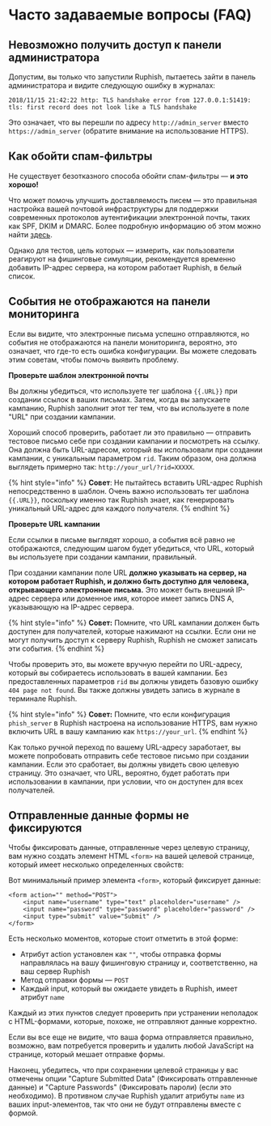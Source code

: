 # Часто задаваемые вопросы (FAQ)

## Невозможно получить доступ к панели администратора

Допустим, вы только что запустили Ruphish, пытаетесь зайти в панель администратора и видите следующую ошибку в журналах:

```text
2018/11/15 21:42:22 http: TLS handshake error from 127.0.0.1:51419: tls: first record does not look like a TLS handshake
```

Это означает, что вы перешли по адресу `http://admin_server` вместо `https://admin_server` (обратите внимание на использование HTTPS).

## Как обойти спам-фильтры

Не существует безотказного способа обойти спам-фильтры — **и это хорошо!**

Что может помочь улучшить доставляемость писем — это правильная настройка вашей почтовой инфраструктуры для поддержки современных протоколов аутентификации электронной почты, таких как SPF, DKIM и DMARC. Более подробную информацию об этом можно найти [здесь](https://www.trustedsec.com/blog/take-employees-phishing/).

Однако для тестов, цель которых — измерить, как пользователи реагируют на фишинговые симуляции, рекомендуется временно добавить IP-адрес сервера, на котором работает Ruphish, в белый список.

## События не отображаются на панели мониторинга

Если вы видите, что электронные письма успешно отправляются, но события не отображаются на панели мониторинга, вероятно, это означает, что где-то есть ошибка конфигурации. Вы можете следовать этим советам, чтобы помочь выявить проблему.

**Проверьте шаблон электронной почты**

Вы должны убедиться, что используете тег шаблона `{{.URL}}` при создании ссылок в ваших письмах. Затем, когда вы запускаете кампанию, Ruphish заполнит этот тег тем, что вы используете в поле "URL" при создании кампании.

Хороший способ проверить, работает ли это правильно — отправить тестовое письмо себе при создании кампании и посмотреть на ссылку. Она должна быть URL-адресом, который вы использовали при создании кампании, с уникальным параметром `rid`. Таким образом, она должна выглядеть примерно так: `http://your_url/?rid=XXXXX`.

{% hint style="info" %}
**Совет**: Не пытайтесь вставить URL-адрес Ruphish непосредственно в шаблон. Очень важно использовать тег шаблона `{{.URL}}`, поскольку именно так Ruphish знает, как генерировать уникальный URL-адрес для каждого получателя.
{% endhint %}

**Проверьте URL кампании**

Если ссылки в письме выглядят хорошо, а события всё равно не отображаются, следующим шагом будет убедиться, что URL, который вы используете при создании кампании, правильный.

При создании кампании поле URL **должно указывать на сервер, на котором работает Ruphish, и должно быть доступно для человека, открывающего электронные письма.** Это может быть внешний IP-адрес сервера или доменное имя, которое имеет запись DNS A, указывающую на IP-адрес сервера.

{% hint style="info" %}
**Совет:** Помните, что URL кампании должен быть доступен для получателей, которые нажимают на ссылки. Если они не могут получить доступ к серверу Ruphish, Ruphish не сможет записать эти события.
{% endhint %}

Чтобы проверить это, вы можете вручную перейти по URL-адресу, который вы собираетесь использовать в вашей кампании. Без предоставленных параметров `rid` вы должны увидеть базовую ошибку `404 page not found`. Вы также должны увидеть запись в журнале в терминале Ruphish.

{% hint style="info" %}
**Совет:** Помните, что если конфигурация `phish_server` в Ruphish настроена на использование HTTPS, вам нужно включить URL в вашу кампанию как `https://your_url`.
{% endhint %}

Как только ручной переход по вашему URL-адресу заработает, вы можете попробовать отправить себе тестовое письмо при создании кампании. Если это сработает, вы должны увидеть свою целевую страницу. Это означает, что URL, вероятно, будет работать при использовании в кампании, при условии, что он доступен для всех получателей.

## Отправленные данные формы не фиксируются

Чтобы фиксировать данные, отправленные через целевую страницу, вам нужно создать элемент HTML `<form>` на вашей целевой странице, который имеет несколько определенных свойств:

Вот минимальный пример элемента `<form>`, который фиксирует данные:

```markup
<form action="" method="POST">
    <input name="username" type="text" placeholder="username" />
    <input name="password" type="password" placeholder="password" />
    <input type="submit" value="Submit" />
</form>
```

Есть несколько моментов, которые стоит отметить в этой форме:

* Атрибут action установлен как `""`, чтобы отправка формы направлялась на вашу фишинговую страницу и, соответственно, на ваш сервер Ruphish
* Метод отправки формы — `POST` 
* Каждый input, который вы ожидаете увидеть в Ruphish, имеет атрибут `name`

Каждый из этих пунктов следует проверить при устранении неполадок с HTML-формами, которые, похоже, не отправляют данные корректно.

Если вы все еще не видите, что ваша форма отправляется правильно, возможно, вам потребуется проверить и удалить любой JavaScript на странице, который мешает отправке формы.

Наконец, убедитесь, что при сохранении целевой страницы у вас отмечены опции "Capture Submitted Data" (Фиксировать отправленные данные) и "Capture Passwords" (Фиксировать пароли) (если это необходимо). В противном случае Ruphish удалит атрибуты `name` из ваших input-элементов, так что они не будут отправлены вместе с формой.

